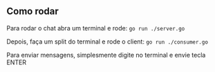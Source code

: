 ## Como rodar

Para rodar o chat abra um terminal e rode: `go run ./server.go`

Depois, faça um split do terminal e rode o client: `go run ./consumer.go`

Para enviar mensagens, simplesmente digite no terminal e envie tecla ENTER
